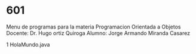 # 601
Menu de programas para la materia Programacion Orientada a Objetos
Docente: Dr. Hugo ortiz Quiroga
Alumno: Jorge Armando Miranda Casarez

1 HolaMundo.java